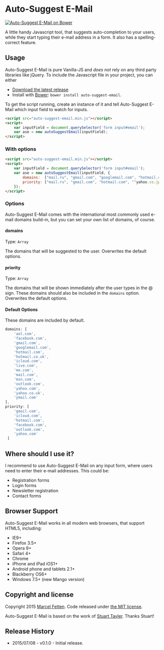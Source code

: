 # Auto-Suggest E-Mail
[![Auto-Suggest E-Mail on Bower](https://img.shields.io/bower/v/auto-suggest-email.svg) ](https://www.npmjs.com/package/bootstrap)

A little handy Javascript tool, that suggests auto-completion to your users, while they
 start typing their e-mail address in a form. It also has a spelling-correct feature.

## Usage
Auto-Suggest E-Mail is pure Vanilla-JS and *does not* rely on any third party libraries like jQuery.
To include the Javascript file in your project, you can either

* [Download the latest release](dist/auto-suggest-email.min.js)
* Install with [Bower](http://bower.io): `bower install auto-suggest-email`.

To get the script running, create an instance of it and tell Auto-Suggest E-Mail which input field to watch for inputs.

```html
<script src="auto-suggest-email.min.js"></script>
<script>
    var inputField = document.querySelector('form input#email');
    var ase = new autoSuggestEmail(inputField);
</script>
```
    
### With options

```html
<script src="auto-suggest-email.min.js"></script>
<script>
    var inputField = document.querySelector('form input#email');
    var ase = new autoSuggestEmail(inputField, {
        domains:  ["mail.ru", "gmail.com", "googlemail.com", "hotmail.com", "hotmail.co.uk", "yahoo.com", "yahoo.co.jp"],
        priority: ["mail.ru", "gmail.com", "hotmail.com", ""yahoo.co.jp"]
    });
</script>
```

### Options
Auto-Suggest E-Mail comes with the international most commonly used e-mail domains build-in, but you can set your 
own list of domains, of course.


#### domains
Type: `Array`

The domains that will be suggested to the user. Overwrites the default options.

#### priority
Type: `Array`

The domains that will be shown immediately after the user types in the @ sign. These domains should also be included in
the `domains` option. Overwrites the default options.

#### Default Options
These domains are included by default.

```javascript
domains: [
    'aol.com',
    'facebook.com',
    'gmail.com',
    'googlemail.com',
    'hotmail.com',
    'hotmail.co.uk',
    'icloud.com',
    'live.com',
    'me.com',
    'mail.com',
    'msn.com',
    'outlook.com',
    'yahoo.com',
    'yahoo.co.uk',
    'ymail.com'
],
priority: [
    'gmail.com',
    'icloud.com',
    'hotmail.com',
    'facebook.com',
    'outlook.com',
    'yahoo.com'
 ]
```

## Where should I use it?
I recommend to use Auto-Suggest E-Mail on any input form, where users need to enter their e-mail addresses. This could be:

* Registration forms
* Login forms
* Newsletter registration
* Contact forms

## Browser Support
Auto-Suggest E-Mail works in all modern web browsers, that support HTML5, including:

* IE9+
* Firefox 3.5+
* Opera 9+
* Safari 4+
* Chrome
* iPhone and iPad iOS1+
* Android phone and tablets 2.1+
* Blackberry OS6+
* Windows 7.5+ (new Mango version)

## Copyright and license
Copyright 2015 [Marcel Fetten](http://www.fetten-meier.com). Code released under [the MIT license](License.md).

Auto-Suggest E-Mail is based on the work of 
[Stuart Tayler](http://www.cxpartners.co.uk/cxblog/towards-an-easier-way-to-enter-email-addresses/). Thanks Stuart!

## Release History
* 2015/07/08 - v0.1.0 - Initial release.